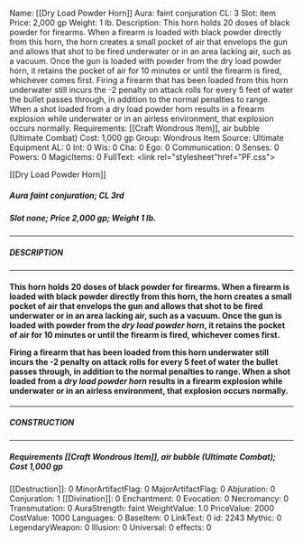 Name: [[Dry Load Powder Horn]]
Aura: faint conjuration
CL: 3
Slot: item
Price: 2,000 gp
Weight: 1 lb.
Description: This horn holds 20 doses of black powder for firearms. When a firearm is loaded with black powder directly from this horn, the horn creates a small pocket of air that envelops the gun and allows that shot to be fired underwater or in an area lacking air, such as a vacuum. Once the gun is loaded with powder from the dry load powder horn, it retains the pocket of air for 10 minutes or until the firearm is fired, whichever comes first. Firing a firearm that has been loaded from this horn underwater still incurs the -2 penalty on attack rolls for every 5 feet of water the bullet passes through, in addition to the normal penalties to range. When a shot loaded from a dry load powder horn results in a firearm explosion while underwater or in an airless environment, that explosion occurs normally.
Requirements: [[Craft Wondrous Item]], air bubble (Ultimate Combat)
Cost: 1,000 gp
Group: Wondrous Item
Source: Ultimate Equipment
AL: 0
Int: 0
Wis: 0
Cha: 0
Ego: 0
Communication: 0
Senses: 0
Powers: 0
MagicItems: 0
FullText: <link rel="stylesheet"href="PF.css"><div class="heading"><p class="alignleft">[[Dry Load Powder Horn]]</p><div style="clear: both;"></div></div><div><h5><b>Aura </b>faint conjuration; <b>CL </b>3rd</h5><h5><b>Slot </b>none; <b>Price </b>2,000 gp; <b>Weight </b>1 lb.</h5></div><hr/><div><h5><b>DESCRIPTION</b></h5></div><hr/><div><h4><p>This horn holds 20 doses of black powder for firearms. When a firearm is loaded with black powder directly from this horn, the horn creates a small pocket of air that envelops the gun and allows that shot to be fired underwater or in an area lacking air, such as a vacuum. Once the gun is loaded with powder from the <i>dry load powder horn</i>, it retains the pocket of air for 10 minutes or until the firearm is fired, whichever comes first. </p><p>Firing a firearm that has been loaded from this horn underwater still incurs the -2 penalty on attack rolls for every 5 feet of water the bullet passes through, in addition to the normal penalties to range. When a shot loaded from a <i>dry load powder horn</i> results in a firearm explosion while underwater or in an airless environment, that explosion occurs normally.</p></h4></div><hr/><div><h5><b>CONSTRUCTION</b></h5></div><hr/><div><h5><b>Requirements </b>[[Craft Wondrous Item]], <i>air bubble (Ultimate Combat)</i>; <b>Cost </b>1,000 gp</h5></div>
[[Destruction]]: 0
MinorArtifactFlag: 0
MajorArtifactFlag: 0
Abjuration: 0
Conjuration: 1
[[Divination]]: 0
Enchantment: 0
Evocation: 0
Necromancy: 0
Transmutation: 0
AuraStrength: faint
WeightValue: 1.0
PriceValue: 2000
CostValue: 1000
Languages: 0
BaseItem: 0
LinkText: 0
id: 2243
Mythic: 0
LegendaryWeapon: 0
Illusion: 0
Universal: 0
effects: 0
